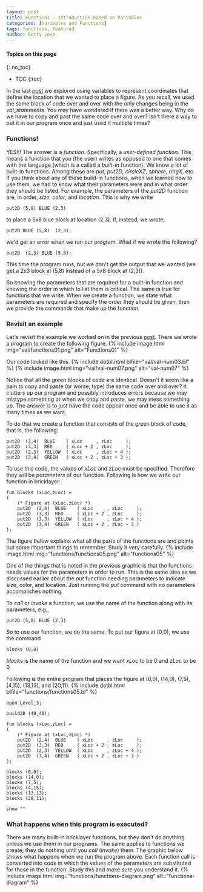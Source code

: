 ```yaml
---
layout: post
title: Functions - Introduction Based on Variables
categories: [Variables and Functions]
tags: functions, featured
author: Betty Love
---
```


#### Topics on this page
{:.no_toc}
* TOC
{:toc}

In the last [post](/variables-numbers02) we explored using variables to represent  coordinates that define the location that we wanted to place a figure.  As you recall, we used the same block of code over and over with the only changes being in the _val_statements_.  You may have wondered if there was a better way.  Why do we have to copy and past the same code over and over?  Isn't there a way to put it in our program once and just used it multiple times?

### Functions!

YES!!!  The answer is a _function_.  Specifically, a _user-defined function_.  This means a function that you (the user) writes as opposed to one that comes with the language (which is a called a _built-in_ function).  We know a lot of built-in functions. Among these are _put_, _put2D_, _circleXZ_, _sphere_, _ringX_, etc.  If you think about any of these build-in functions, when we learned how to use them, we had to know what their parameters were and in what order they should be listed.  For example, the parameters of the _put2D_ function are, in order, _size_, _color_, and _location_.  This is why we write
```
put2D (5,8) BLUE (2,3)
```
to place a 5x8 blue block at location (2,3).  If, instead, we wrote,
```
put2D BLUE (5,8)  (2,3);
```
we'd get an error when we ran our program.  What if we wrote the following?
```
put2D  (2,3) BLUE (5,8);
```
This time the program runs, but we don't get the output that we wanted (we get a 2x3 block at (5,8) instead of a 5x8 block at (2,3)).

So knowing the parameters that are required for a built-in function and knowing the order in which to list them is critical. The same is true for functions that we write.  When we create a function, we state what parameters are required and specify the order they should be given, then we provide the commands that make up the function.

### Revisit an example

Let's revisit the example we worked on in the previous [post](/variables-numbers02). There we wrote a  program to create the following figure.
{% include image.html img="val/functions01.png"  alt="Functions01"  %}

Our code looked like this.
{% include dotbl.html blfile="val/val-num03.bl"  %}
{% include image.html img="val/val-num07.png"  alt="val-num07"  %}

Notice that all the green blocks of code are identical.  Doesn't it seem like a pain to copy and paste (or worse, type) the same code over and over? It clutters up our program and possibly introduces errors because we may mistype something or when we copy and paste, we may mess something up.  The answer is to just have the code appear once and be able to use it as many times as we want.  

To do that we create a function that consists of the green block of code, that is, the following:

````
put2D  (2,4)  BLUE    ( xLoc     , zLoc     );
put2D  (3,3)  RED     ( xLoc + 2 , zLoc     );
put2D  (2,3)  YELLOW  ( xLoc     , zLoc + 4 );
put2D  (3,4)  GREEN   ( xLoc + 2 , zLoc + 3 );
````

To use this code, the values of _xLoc_ and _zLoc_ must be specified.  Therefore they will be _parameters_ of our function. Following is how we write our function in bricklayer:
````
fun blocks (xLoc,zLoc) =
(
    (* Figure at (xLoc,zLoc) *)
    put2D  (2,4)  BLUE    ( xLoc     , zLoc     );
    put2D  (3,3)  RED     ( xLoc + 2 , zLoc     );
    put2D  (2,3)  YELLOW  ( xLoc     , zLoc + 4 );
    put2D  (3,4)  GREEN   ( xLoc + 2 , zLoc + 3 )
);
````
The figure below explains what all the parts of the functions are and points out some important things to remember.  Study it very carefully.
{% include image.html img="functions/functions05.png"  alt="functions05"  %}

One of the things that is noted in the previous graphic is that the functions needs values for the parameters in order to run.  This is the same idea as we discussed earlier about the _put_ function needing parameters to indicate size, color, and location.  Just running the _put_ command with no parameters accomplishes nothing.

To _call_ or _invoke_ a function, we use the name of the function along with its parameters, e.g.,
```
put2D (5,8) BLUE (2,3)
```

So to use our function, we do the same.  To put our figure at (0,0), we use the command
```
blocks (0,0)
```
_blocks_ is the name of the function and we want _xLoc_ to be 0 and _zLoc_ to be 0.

Following is the entire program that places the figure at (0,0), (14,0), (7,5), (4,15), (13,13), and (20,11). {% include dotbl.html blfile="functions/functions05.bl"  %}

````
open Level_3;

build2D (40,40);

fun blocks (xLoc,zLoc) =
(
    (* Figure at (xLoc,zLoc) *)
    put2D  (2,4)  BLUE    ( xLoc     , zLoc     );
    put2D  (3,3)  RED     ( xLoc + 2 , zLoc     );
    put2D  (2,3)  YELLOW  ( xLoc     , zLoc + 4 );
    put2D  (3,4)  GREEN   ( xLoc + 2 , zLoc + 3 )
);

blocks (0,0);
blocks (14,0);
blocks (7,5);
blocks (4,15);
blocks (13,13);
blocks (20,11);

show ""
````

### What happens when this program is executed?

There are many built-in bricklayer functions, but they don't do anything unless we use them in our programs.  The same applies to functions we create; they do nothing until you _call_ (_invoke_) them.  The graphic below shows what happens when we run the program above. Each function call is converted into code in which the values of the parameters are substituted for those in the function. Study this and make sure you understand it.
{% include image.html img="functions/functions-diagram.png"  alt="functions-diagram"  %}


